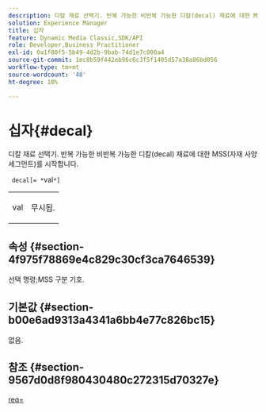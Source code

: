 ```yaml
---
description: 디칼 재료 선택기. 반복 가능한 비반복 가능한 디칼(decal) 재료에 대한 MSS(자재 사양 세그먼트)를 시작합니다.
solution: Experience Manager
title: 십자
feature: Dynamic Media Classic,SDK/API
role: Developer,Business Practitioner
exl-id: 0a1f80f5-5b49-4d2b-9bab-74d1e7c000a4
source-git-commit: 1ec8b59f442eb96c6c3f5f1405d57a38a86bd056
workflow-type: tm+mt
source-wordcount: '48'
ht-degree: 10%

---
```


# 십자{#decal}

디칼 재료 선택기. 반복 가능한 비반복 가능한 디칼(decal) 재료에 대한 MSS(자재 사양 세그먼트)를 시작합니다.

` decal[= *`val`*]`

<table id="simpletable_35431F0E19B143528BD75C82CFBC5EE0"> 
 <tr class="strow"> 
  <td class="stentry"> <p> <span class="varname"> val  </span> </p> </td> 
  <td class="stentry"> <p>무시됨. </p> </td> 
 </tr> 
</table>

## 속성 {#section-4f975f78869e4c829c30cf3ca7646539}

선택 명령;MSS 구분 기호.

## 기본값 {#section-b00e6ad9313a4341a6bb4e77c826bc15}

없음.

## 참조 {#section-9567d0d8f980430480c272315d70327e}

[req=](../../../../../ir-api/http-protocol/image-rendering-api-ref/c-ir-http-protocol-ref/c-ir-http-protocol-command-reference/r-ir-req.md#reference-792b1a663fb64261bd2de2a209b847fb)
